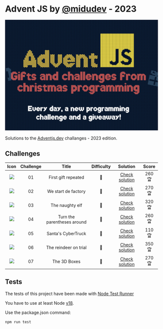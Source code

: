 # Advent JS by [@midudev](https://github.com/midudev) - 2023

![Advent JS Logo](./adventjs-picture.png)

Solutions to the [Adventjs.dev](https://adventjs.dev) challanges - 2023 edition.

## Challenges

| Icon | Challenge | Title  | Difficulty  | Solution | Score |
| :-------: | :-------: | :----: | :---------: | :------: | :------: |
|    <img src="https://adventjs.dev/challenges-2023/1.png" width="50px" style="object-fit: contain;" />     |    01     | First gift repeated |    💚    | [Check solution](./challenge-01/README.md) | 260 🏆 |
|    <img src="https://adventjs.dev/challenges-2023/2.png" width="50px" style="object-fit: contain;" />     |    02     | We start de factory |    💚    | [Check solution](./challenge-02/README.md) | 270 🏆 |
|    <img src="https://adventjs.dev/challenges-2023/3.png" width="50px" style="object-fit: contain;" />     |    03     | The naughty elf |    💚    | [Check solution](./challenge-03/README.md) | 320 🏆 |
|    <img src="https://adventjs.dev/challenges-2023/4.png" width="50px" style="object-fit: contain;" />     |    04     | Turn the parentheses around |   🧡    | [Check solution](./challenge-04/README.md) | 260 🏆 |
|    <img src="https://adventjs.dev/challenges-2023/5.png" width="50px" style="object-fit: contain;" />     |    05     | Santa's CyberTruck |   🧡    | [Check solution](./challenge-05/README.md) | 110 🏆 |
|    <img src="https://adventjs.dev/challenges-2023/6.png" width="50px" style="object-fit: contain;" />     |    06     | The reindeer on trial |   🧡    | [Check solution](./challenge-06/README.md) | 350 🏆 |
|    <img src="https://adventjs.dev/challenges-2023/7.png" width="50px" style="object-fit: contain;" />     |    07     | The 3D Boxes |   💚    | [Check solution](./challenge-07/README.md) | 270 🏆 |

## Tests
The tests of this project have been made with [Node Test Runner](https://nodejs.org/dist/latest-v20.x/docs/api/test.html)

You have to use at least Node [v18](https://nodejs.org/docs/latest-v18.x/api/test.html).

Use the package.json command:
```sh
npm run test
```


